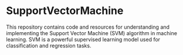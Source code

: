 # SupportVectorMachine
This repository contains code and resources for understanding and implementing the Support Vector Machine (SVM) algorithm in machine learning. SVM is a powerful supervised learning model used for classification and regression tasks.
